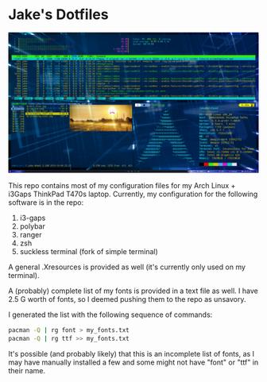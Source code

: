 # Jake's Dotfiles

![alt text](Pictures/screenshots/desktop.png "My desktop")

This repo contains most of my configuration files for my Arch Linux + i3Gaps ThinkPad T470s laptop.  Currently, my configuration for the following software is in the repo:

1) i3-gaps
2) polybar
3) ranger
4) zsh
5) suckless terminal (fork of simple terminal)

A general .Xresources is provided as well (it's currently only used on my terminal).

A (probably) complete list of my fonts is provided in a text file as well.  I have 2.5 G worth of fonts, so I deemed pushing them to the repo as unsavory.

I generated the list with the following sequence of commands:

```bash
pacman -Q | rg font > my_fonts.txt
pacman -Q | rg ttf >> my_fonts.txt
```

It's possible (and probably likely) that this is an incomplete list of fonts, as I may have manually installed a few and some might not have "font" or "ttf" in their name.

